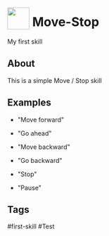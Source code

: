 # <img src='https://www.gmkfreelogos.com/logos/G/img/go_media.gif' card_color='#22a7f0' width='50' height='50' style='vertical-align:bottom'/> Move-Stop
My first skill

## About 
This is a simple Move / Stop skill 

## Examples 
* "Move forward"
* "Go ahead"

* "Move backward"
* "Go backward"

* "Stop"
* "Pause"


## Tags
#first-skill
#Test


